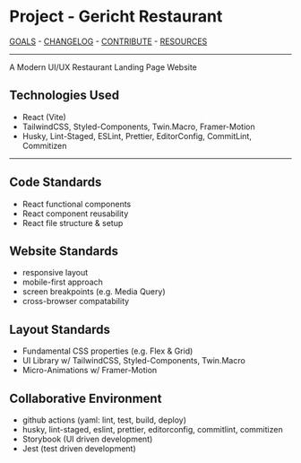 # Project - Gericht Restaurant

[GOALS](./docs/GOALS.md) -
[CHANGELOG](./CHANGELOG.md) -
[CONTRIBUTE](./docs/CONTRIBUTE.md) -
[RESOURCES](./docs/RESOURCES.md)

---

A Modern UI/UX Restaurant Landing Page Website

## Technologies Used

- React (Vite)
- TailwindCSS, Styled-Components, Twin.Macro, Framer-Motion
- Husky, Lint-Staged, ESLint, Prettier, EditorConfig, CommitLint, Commitizen
<!-- - GitHub Actions, StoryBook, Jest -->

---

## Code Standards

- React functional components
- React component reusability
- React file structure & setup

## Website Standards

- responsive layout
- mobile-first approach
- screen breakpoints (e.g. Media Query)
- cross-browser compatability

## Layout Standards

- Fundamental CSS properties (e.g. Flex & Grid)
- UI Library w/ TailwindCSS, Styled-Components, Twin.Macro
- Micro-Animations w/ Framer-Motion

## Collaborative Environment

- github actions (yaml: lint, test, build, deploy)
- husky, lint-staged, eslint, prettier, editorconfig, commitlint, commitizen
- Storybook (UI driven development)
- Jest (test driven development)
